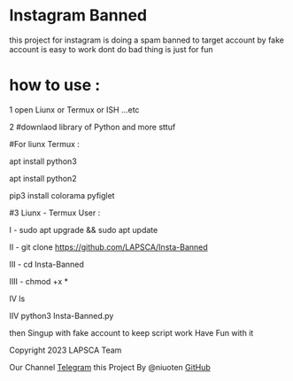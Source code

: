 # Instagram Banned 


this project for instagram is doing a spam banned to target account by fake account is easy to work dont do bad thing is just for fun 




# how to use :


1 open Liunx or Termux or ISH ...etc 



2 #downlaod  library  of Python and more sttuf





#For liunx Termux :




apt install python3 


apt install python2 


pip3 install colorama pyfiglet 



#3 Liunx - Termux User  : 



I -  sudo apt upgrade && sudo apt update 


II - git clone https://github.com/LAPSCA/Insta-Banned



III - cd Insta-Banned


IIII - chmod +x * 


 IV  ls 
 
 
 IIV   python3 Insta-Banned.py 



then Singup with fake account to keep script work 
Have Fun with it 




Copyright 2023 LAPSCA Team



Our Channel [Telegram](https://t.me/estkan3a)
this Project By @niuoten [GitHub](https://github.com/niuoten)
